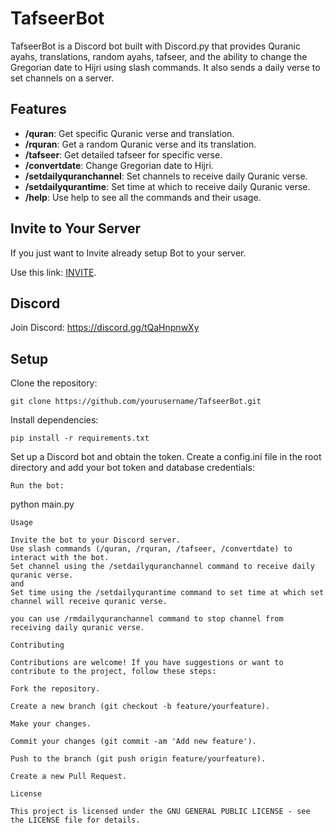 # TafseerBot

TafseerBot is a Discord bot built with Discord.py that provides Quranic ayahs, translations, random ayahs, tafseer, and the ability to change the Gregorian date to Hijri using slash commands. It also sends a daily verse to set channels on a server.

## Features

- **/quran**: Get specific Quranic verse and translation.
- **/rquran**: Get a random Quranic verse and its translation.
- **/tafseer**: Get detailed tafseer for specific verse.
- **/convertdate**: Change Gregorian date to Hijri.
- **/setdailyquranchannel**: Set channels to receive daily Quranic verse.
- **/setdailyqurantime**: Set time at which to receive daily Quranic verse.
- **/help**: Use help to see all the commands and their usage.

## Invite to Your Server
If you just want to Invite already setup Bot to your server.

Use this link: [INVITE](https://discord.com/oauth2/authorize?client_id=1201036808855752754&permissions=274881202176&scope=bot+applications.commands).

## Discord

Join Discord: https://discord.gg/tQaHnpnwXy
## Setup

Clone the repository:
```
git clone https://github.com/yourusername/TafseerBot.git
```
Install dependencies:
```
pip install -r requirements.txt
```
Set up a Discord bot and obtain the token.
Create a config.ini file in the root directory and add your bot token and database credentials:
```
Run the bot:
```
python main.py
```
Usage

Invite the bot to your Discord server.
Use slash commands (/quran, /rquran, /tafseer, /convertdate) to interact with the bot.
Set channel using the /setdailyquranchannel command to receive daily quranic verse.
and
Set time using the /setdailyqurantime command to set time at which set channel will receive quranic verse.

you can use /rmdailyquranchannel command to stop channel from receiving daily quranic verse.

Contributing

Contributions are welcome! If you have suggestions or want to contribute to the project, follow these steps:

Fork the repository.

Create a new branch (git checkout -b feature/yourfeature).

Make your changes.

Commit your changes (git commit -am 'Add new feature').

Push to the branch (git push origin feature/yourfeature).

Create a new Pull Request.

License

This project is licensed under the GNU GENERAL PUBLIC LICENSE - see the LICENSE file for details.
